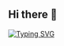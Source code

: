 ## Hi there 👋

<!--
**tjabitta/tjabitta** is a ✨ _special_ ✨ repository because its `README.md` (this file) appears on your GitHub profile.

Here are some ideas to get you started:

- 🔭 I’m currently working on ...
- 🌱 I’m currently learning ...
- 👯 I’m looking to collaborate on ...
- 🤔 I’m looking for help with ...
- 💬 Ask me about ...
- 📫 How to reach me: ...
- 😄 Pronouns: ...
- ⚡ Fun fact: ...
-->
<a href="https://www.linkedin.com/in/tunjijabitta/"><img src="https://readme-typing-svg.herokuapp.com?font=Fira+Code&pause=1000&width=435&lines=I'm+Tunji+Jabitta.;I'm+a+Software+Engineer%2C+DevOps+and+Cloud+Enthusiast." alt="Typing SVG" /></a>
